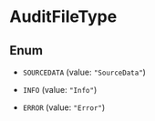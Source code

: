 

# AuditFileType

## Enum


* `SOURCEDATA` (value: `"SourceData"`)

* `INFO` (value: `"Info"`)

* `ERROR` (value: `"Error"`)



